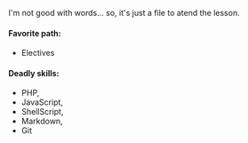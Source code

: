 I'm not good with words... so, it's just a file to atend the lesson.

#### Favorite path: 
* Electives

#### Deadly skills: 
* PHP, 
* JavaScript, 
* ShellScript, 
* Markdown,
* Git
